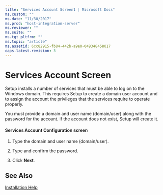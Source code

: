 ```yaml
---
title: "Services Account Screen1 | Microsoft Docs"
ms.custom: ""
ms.date: "11/30/2017"
ms.prod: "host-integration-server"
ms.reviewer: ""
ms.suite: ""
ms.tgt_pltfrm: ""
ms.topic: "article"
ms.assetid: 6cc82915-fb84-442b-a9e0-049348458017
caps.latest.revision: 3
---
```

# Services Account Screen
Setup installs a number of services that must be able to log on to the Windows domain. This requires Setup to create a domain user account and to assign the account the privileges that the services require to operate properly.  
  
 You must provide a domain and user name (domain/user) along with the password for the account. If the account does not exist, Setup will create it.  
  
#### Services Account Configuration screen  
  
1.  Type the domain and user name (domain/user).  
  
2.  Type and confirm the password.  
  
3.  Click **Next**.  
  
## See Also  
 [Installation Help](../HIS2010/installation-help1.md)